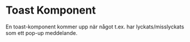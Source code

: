 # Toast Komponent

En toast-komponent kommer upp när något t.ex. har lyckats/misslyckats som ett pop-up meddelande.
